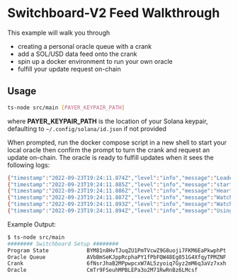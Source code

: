 # Switchboard-V2 Feed Walkthrough

This example will walk you through

- creating a personal oracle queue with a crank
- add a SOL/USD data feed onto the crank
- spin up a docker environment to run your own oracle
- fulfill your update request on-chain

## Usage

```bash
ts-node src/main [PAYER_KEYPAIR_PATH]
```

where **PAYER_KEYPAIR_PATH** is the location of your Solana keypair, defaulting
to `~/.config/solana/id.json` if not provided

When prompted, run the docker compose script in a new shell to start your local
oracle then confirm the prompt to turn the crank and request an update on-chain.
The oracle is ready to fulfill updates when it sees the following logs:

```bash
{"timestamp":"2022-09-23T19:24:11.874Z","level":"info","message":"Loaded 1000 nonce accounts"}
{"timestamp":"2022-09-23T19:24:11.885Z","level":"info","message":"started health check handler"}
{"timestamp":"2022-09-23T19:24:11.886Z","level":"info","message":"Heartbeat routine started with an interval of 15 seconds."}
{"timestamp":"2022-09-23T19:24:11.887Z","level":"info","message":"Watching event: AggregatorOpenRoundEvent ..."}
{"timestamp":"2022-09-23T19:24:11.893Z","level":"info","message":"Watching event: VrfRequestRandomnessEvent ..."}
{"timestamp":"2022-09-23T19:24:11.894Z","level":"info","message":"Using default performance monitoring"}
```

Example Output:

```bash
$ ts-node src/main
######## Switchboard Setup ########
Program State            BYM81n8HvTJuqZU1PmTVcwZ9G8uoji7FKM6EaPkwphPt
Oracle Queue             AVbBmSeKJppRcphaPY1fPbFQW48Eg851G4XfqyTPMZNF
Crank                    6fNsrJhaB2MPpwpcxW7AL5zyoiq7Gyz2mM6q3aVz7xxh
Oracle                   CmTr9FSeuhMPBLEPa3o2M71RwRnBz6LMcsf